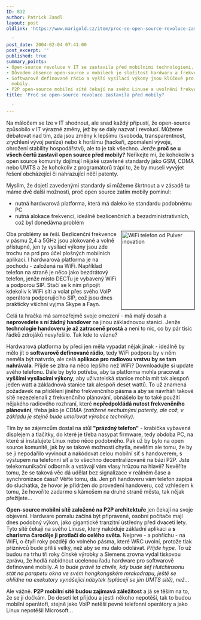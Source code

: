 ```yaml
---
ID: 832
author: Patrick Zandl
layout: post
oldlink: 'https://www.marigold.cz/item/proc-se-open-source-revoluce-zastavila-pred-mobily

  '
post_date: 2004-02-04 07:41:00
post_excerpt: ''
published: true
summary_points:
- Open-source revoluce v IT se zastavila před mobilními technologiemi.
- Důvodem absence open-source v mobilech je složitost hardwaru a frekvencí.
- Softwarově definované rádio a vyšší vysílací výkony jsou klíčové pro open-source
  mobily.
- P2P open-source mobilní sítě čekají na svého Linuse a uvolnění frekvenčního pásma.
title: 'Proč se open-source revoluce zastavila před mobily?

  '
---
```


<p>
Na máločem se lze v IT shodnout, ale snad každý připustí, že open-source způsobilo v IT výrazné změny, jež by se daly nazvat i revolucí. Můžeme debatovat nad tím, zda jsou změny k lepšímu (svoboda, transparentnost, zrychlení vývoj&#160;peníze) nebo k horšímu (hackeři, zpomalení vývoje, ohrožení stability hospodářství), ale to je tak všechno. Jenže <STRONG>proč se u všech čertů zastavil open source před mobily?</STRONG> Neříkejte mi, že kohokoliv s open source komunity dojímají nějaké uzavřené standardy jako GSM, CDMA nebo UMTS a že kohokoliv z programátorů trápí to, že by museli vyvýjet řešení obcházející či nahrazující něčí patenty. </p>

<p>
Myslím, že dojetí zavedenými standardy si můžeme škrtnout a v zásadě tu máme dvě další možnosti, proč open source zatím mobily pominul:</p>

<UL>
<LI>nutná hardwarová platforma, která má daleko ke standardu podobnému PC</LI>
<LI>nutná alokace frekvencí, ideálně bezlicenčních a bezadministrativních, což byl donedávna problém</LI></UL>
<p>
<IMG height=209 alt="WiFi telefon od Pulver inovation" src="/wp-content/uploads/wifitelefon.jpg" width=195 align=right border=1>Oba problémy se řeší. Bezlicenční frekvence v pásmu 2,4 a 5GHz jsou alokované a volně přístupné, jen ty vysílací výkony jsou zde trochu na prd pro účel plošných mobilních aplikací. I hardwarová platforma je na pochodu - založená na WiFi. Například telefon na straně je něco jako bezdrátový telefon, jenže místo DECTu je vybavený WiFi a podporou SIP. Stačí se k ním připojit kdekoliv k WiFi síti a volat přes svého VoIP operátora podporujícího SIP, což jsou dnes prakticky všichni vyjma Skype a Fayn.</p>

<p>
Celá ta hračka má samozřejmě svoje omezení - má malý dosah a <STRONG>neprovedete s ní žádný handover</STRONG> na jinou základnovou stanici. Jenže <STRONG>technologie handoveru je až zatraceně prostá</STRONG> a není to nic, co by pár tisíc řádků zdrojáků nevyřešilo. Tak kde to vázne?</p>

<p>
Hardwarová platforma by přeci jen měla vypadat nějak jinak - ideálně by mělo jít o <STRONG>softwarově definované rádio</STRONG>, tedy WiFi podpora by v něm neměla být natvrdo, ale celá <STRONG>aplikace pro radiovou vrstvu by se tam nahrávala</STRONG>. Přijde se zítra na něco lepšího než WiFi? Downloadujte si update svého telefonu. Dále by bylo potřeba, aby ta platforma mohla pracovat s <STRONG>vyššími vysílacími výkony</STRONG>, aby uživatelská stanice mohla mít tak alespoň jeden watt a základnová stanice tak alespoň deset wattů. To už znamená požadavek na přidělení jiného frekvenčního pásma a aby se návrháři takové sítě nezezelenali z frekvenčního plánování, obnášelo by to také použití nějakého radiového rozhraní, které <STRONG>nepředpokládá nutost frekvenčního plánování</STRONG>, třeba jako je CDMA <EM>(zatížené nechutnými patenty, ale což, v základu je stejně bude umořovat výrobce techniky).</EM> </p>

<p>
Tím by se zájemcům dostal na stůl <STRONG>"prázdný telefon"</STRONG> - krabička vybavená displejem a tlačítky, do které je třeba nasypat firmware, tedy obdoba PC, na které si instalujete Linux nebo něco podobného. Pak už by bylo na open source komunitě, jak by se takové možnosti chytla, nevěřím ale tomu, že by se jí nepodařilo vyvinout a nakódovat celou mobilní síť s handoverem, s výstupem na telefonní síť a to všechno decentralizovaně na bázi P2P. Jste telekomunikační odborník a vstávají vám vlasy hrůzou na hlavě? Nevěříte tomu, že se taková věc dá udělat bez signalizace v reálném čase a synchronizace času? Věřte tomu, dá. Jen při handoveru vám telefon zapípá do sluchátka, že hovor je přidržen do provedení handoveru, což vzhledem k tomu, že hovoříte zadarmo s kámošem na druhé straně města, tak nějak přežijete... </p>

<p>
<STRONG>Open-source mobilní sítě založené na P2P architektuře</STRONG> jen čekají na svoje objevení. Hardware pomalu začíná být připravené, osobní počítače mají dnes podobný výkon, jako gigantické tranzitní ústředny před dvaceti lety. Tyto sítě čekají na svého Linuse, který nakóduje základní aplikaci a <STRONG>s charisma čaroděje ji protlačí do celého světa</STRONG>. Nejprve - a pohříchu - na WiFi, o čtyři roky později do volného pásma, které WRC uvolní, protože tlak příznivců bude příliš velký, než aby se mu dalo odolávat. <EM>Přijde hype.</EM>&#160;To už budou na trhu tři roky čínské výrobky a Siemens zrovna vydal tiskovou zprávu, že hodlá nabídnout ucelenou řadu hardware pro softwarově definované mobily. <EM>A to bude právě ta chvíle, kdy bude šéf Hutchinsonu stát na parapetu okna ve svém hongkongském mrakodrapu, ještě se ohlídne na exekutory vynášející nábytek (splácejí se jím UMTS sítě), než...</EM></p>

<p>
Ale vážně. <STRONG>P2P mobilní sítě budou zajímavá záležitost</STRONG> a já se těším na to, že se jí dočkám. Do deseti let přijdou a jestli někoho nepotěší, tak to budou mobilní operátoři, stejně jako VoIP netěší pevné telefonní operátory a jako Linux nepotěšil Microsoft...</p>